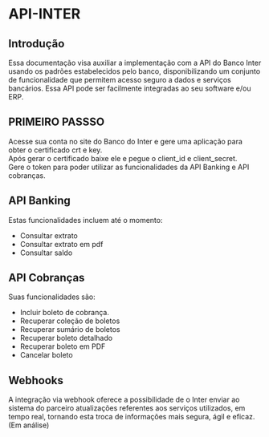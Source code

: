 # API-INTER

## Introdução

Essa documentação visa auxiliar a implementação com a API do Banco Inter usando os padrões estabelecidos pelo banco, disponibilizando um conjunto de funcionalidade que permitem acesso seguro a dados e serviços bancários. Essa API pode ser facilmente integradas ao seu software e/ou ERP.

## PRIMEIRO PASSSO
Acesse sua conta no site do Banco do Inter e gere uma aplicação para obter o certificado crt e key.<br>
Após gerar o certificado baixe ele e pegue o client_id e client_secret.<br>
Gere o token para poder utilizar as funcionalidades da API Banking e API cobranças.

## API Banking
Estas funcionalidades incluem até o momento:

- Consultar extrato
- Consultar extrato em pdf
- Consultar saldo
## API Cobranças
Suas funcionalidades são:

- Incluir boleto de cobrança.
- Recuperar coleção de boletos
- Recuperar sumário de boletos
- Recuperar boleto detalhado
- Recuperar boleto em PDF
- Cancelar boleto


## Webhooks
A integração via webhook oferece a possibilidade de o Inter enviar ao sistema do parceiro atualizações referentes aos serviços utilizados, em tempo real, tornando esta troca de informações mais segura, ágil e eficaz.(Em análise)